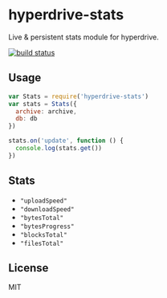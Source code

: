
# hyperdrive-stats

Live & persistent stats module for hyperdrive.

[![build status](https://travis-ci.org/juliangruber/hyperdrive-stats.svg?branch=master)](http://travis-ci.org/juliangruber/hyperdrive-stats)

## Usage

```js
var Stats = require('hyperdrive-stats')
var stats = Stats({
  archive: archive,
  db: db
})

stats.on('update', function () {
  console.log(stats.get())
})
```

## Stats

- `"uploadSpeed"`
- `"downloadSpeed"`
- `"bytesTotal"`
- `"bytesProgress"`
- `"blocksTotal"`
- `"filesTotal"`


## License

MIT
